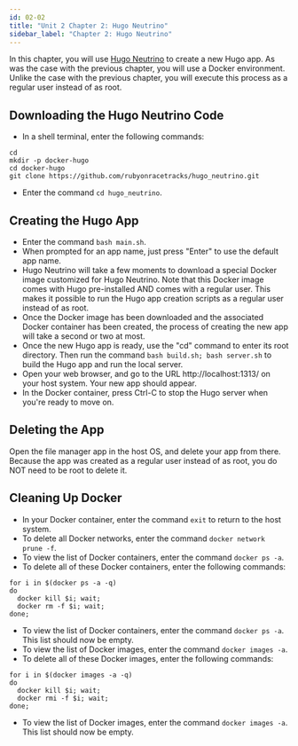 ```yaml
---
id: 02-02
title: "Unit 2 Chapter 2: Hugo Neutrino"
sidebar_label: "Chapter 2: Hugo Neutrino"
---
```


In this chapter, you will use [Hugo Neutrino](https://github.com/rubyonracetracks/hugo_neutrino) to create a new Hugo app.  As was the case with the previous chapter, you will use a Docker environment.  Unlike the case with the previous chapter, you will execute this process as a regular user instead of as root.

## Downloading the Hugo Neutrino Code
* In a shell terminal, enter the following commands:
```
cd
mkdir -p docker-hugo
cd docker-hugo
git clone https://github.com/rubyonracetracks/hugo_neutrino.git
```
* Enter the command `cd hugo_neutrino`.

## Creating the Hugo App
* Enter the command `bash main.sh`.
* When prompted for an app name, just press "Enter" to use the default app name.
* Hugo Neutrino will take a few moments to download a special Docker image customized for Hugo Neutrino.  Note that this Docker image comes with Hugo pre-installed AND comes with a regular user.  This makes it possible to run the Hugo app creation scripts as a regular user instead of as root.
* Once the Docker image has been downloaded and the associated Docker container has been created, the process of creating the new app will take a second or two at most.
* Once the new Hugo app is ready, use the "cd" command to enter its root directory.  Then run the command `bash build.sh; bash server.sh` to build the Hugo app and run the local server.
* Open your web browser, and go to the URL http://localhost:1313/ on your host system.  Your new app should appear.
* In the Docker container, press Ctrl-C to stop the Hugo server when you're ready to move on.

## Deleting the App
Open the file manager app in the host OS, and delete your app from there.  Because the app was created as a regular user instead of as root, you do NOT need to be root to delete it.

## Cleaning Up Docker
* In your Docker container, enter the command `exit` to return to the host system.
* To delete all Docker networks, enter the command `docker network prune -f`.
* To view the list of Docker containers, enter the command `docker ps -a`.
* To delete all of these Docker containers, enter the following commands:
```
for i in $(docker ps -a -q)
do
  docker kill $i; wait;
  docker rm -f $i; wait;
done;
```
* To view the list of Docker containers, enter the command `docker ps -a`.  This list should now be empty.
* To view the list of Docker images, enter the command `docker images -a`.
* To delete all of these Docker images, enter the following commands:
```
for i in $(docker images -a -q)
do
  docker kill $i; wait;
  docker rmi -f $i; wait;
done;
```
* To view the list of Docker images, enter the command `docker images -a`.  This list should now be empty.
